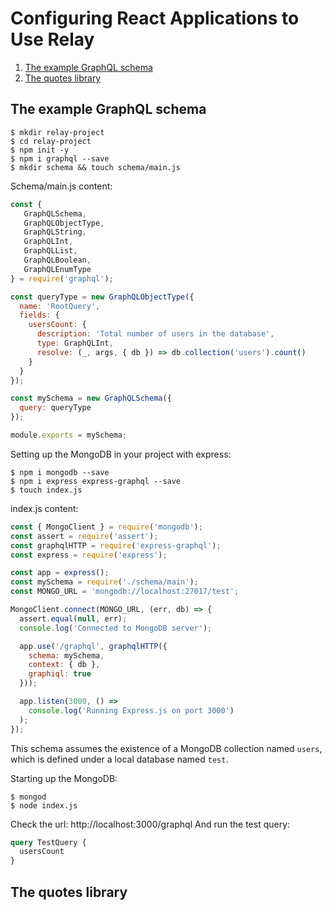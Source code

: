 # Configuring React Applications to Use Relay

1. [The example GraphQL schema](#the-example-graphql-schema)
2. [The quotes library](#the-quotes-library)

## The example GraphQL schema

```
$ mkdir relay-project
$ cd relay-project
$ npm init -y
$ npm i graphql --save
$ mkdir schema && touch schema/main.js
```

Schema/main.js content:
```javascript
const {
   GraphQLSchema,
   GraphQLObjectType,
   GraphQLString,
   GraphQLInt,
   GraphQLList,
   GraphQLBoolean,
   GraphQLEnumType
} = require('graphql');

const queryType = new GraphQLObjectType({
  name: 'RootQuery',
  fields: {
    usersCount: {
      description: 'Total number of users in the database',
      type: GraphQLInt,
      resolve: (_, args, { db }) => db.collection('users').count()
    }
  }
});

const mySchema = new GraphQLSchema({
  query: queryType
});

module.exports = mySchema;
```

Setting up the MongoDB in your project with express:
```
$ npm i mongodb --save
$ npm i express express-graphql --save
$ touch index.js
```

index.js content:
```javascript
const { MongoClient } = require('mongodb');
const assert = require('assert');
const graphqlHTTP = require('express-graphql');
const express = require('express');

const app = express();
const mySchema = require('./schema/main');
const MONGO_URL = 'mongodb://localhost:27017/test';

MongoClient.connect(MONGO_URL, (err, db) => {
  assert.equal(null, err);
  console.log('Connected to MongoDB server');

  app.use('/graphql', graphqlHTTP({
    schema: mySchema,
    context: { db },
    graphiql: true
  }));

  app.listen(3000, () =>
    console.log('Running Express.js on port 3000')
  );
});
```

This schema assumes the existence of a MongoDB collection named `users`, which is defined under a local database named `test`.

Starting up the MongoDB:
```
$ mongod
$ node index.js
```

Check the url: http://localhost:3000/graphql
And run the test query:

```graphql
query TestQuery {
  usersCount
}
```

## The quotes library
